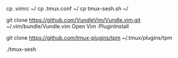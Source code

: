 cp .vimrc ~/
cp .tmux.conf ~/
cp tmux-sesh.sh ~/

git clone https://github.com/VundleVim/Vundle.vim.git ~/.vim/bundle/Vundle.vim
Open Vim
:PluginInstall

git clone https://github.com/tmux-plugins/tpm ~/.tmux/plugins/tpm

./tmux-sesh
